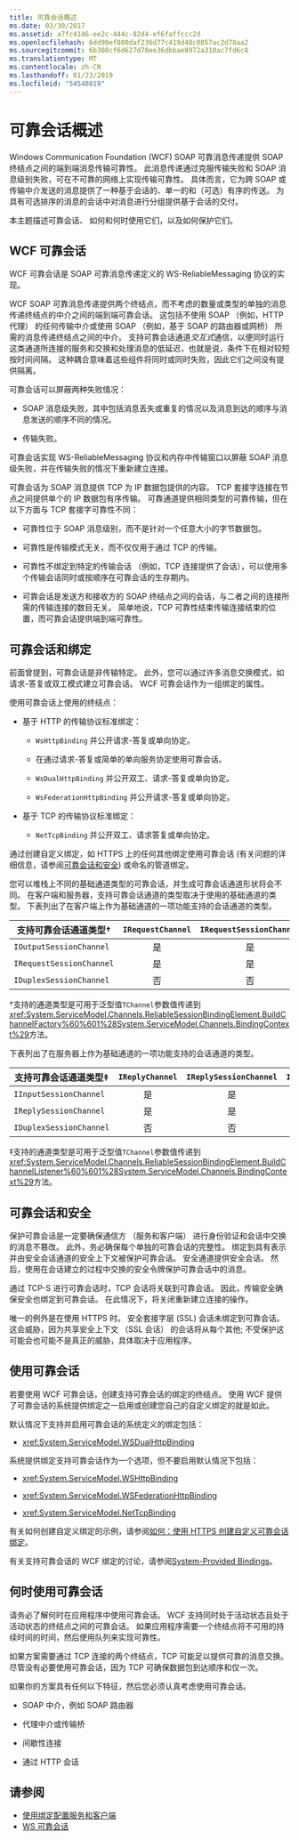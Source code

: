 ```yaml
---
title: 可靠会话概述
ms.date: 03/30/2017
ms.assetid: a7fc4146-ee2c-444c-82d4-ef6faffccc2d
ms.openlocfilehash: 6dd90ef800daf236d77c419d48c0857ac2d78aa2
ms.sourcegitcommit: 6b308cf6d627d78ee36dbbae8972a310ac7fd6c8
ms.translationtype: MT
ms.contentlocale: zh-CN
ms.lasthandoff: 01/23/2019
ms.locfileid: "54548019"
---
```

# <a name="reliable-sessions-overview"></a>可靠会话概述

Windows Communication Foundation (WCF) SOAP 可靠消息传递提供 SOAP 终结点之间的端到端消息传输可靠性。 此消息传递通过克服传输失败和 SOAP 消息级别失败，可在不可靠的网络上实现传输可靠性。 具体而言，它为跨 SOAP 或传输中介发送的消息提供了一种基于会话的、单一的和（可选）有序的传送。 为具有可选排序的消息的会话中对消息进行分组提供基于会话的交付。

本主题描述可靠会话、 如何和何时使用它们，以及如何保护它们。

## <a name="wcf-reliable-sessions"></a>WCF 可靠会话

WCF 可靠会话是 SOAP 可靠消息传递定义的 WS-ReliableMessaging 协议的实现。

WCF SOAP 可靠消息传递提供两个终结点，而不考虑的数量或类型的单独的消息传递终结点的中介之间的端到端可靠会话。 这包括不使用 SOAP （例如，HTTP 代理） 的任何传输中介或使用 SOAP （例如，基于 SOAP 的路由器或网桥） 所需的消息传递终结点之间的中介。 支持可靠会话通道*交互式*通信，以便同时运行这类通道所连接的服务和交换和处理消息的低延迟，也就是说，条件下在相对较短按时间间隔。 这种耦合意味着这些组件将同时或同时失败，因此它们之间没有提供隔离。

可靠会话可以屏蔽两种失败情况：

- SOAP 消息级失败，其中包括消息丢失或重复的情况以及消息到达的顺序与消息发送的顺序不同的情况。

- 传输失败。

可靠会话实现 WS-ReliableMessaging 协议和内存中传输窗口以屏蔽 SOAP 消息级失败，并在传输失败的情况下重新建立连接。

可靠会话为 SOAP 消息提供 TCP 为 IP 数据包提供的内容。 TCP 套接字连接在节点之间提供单个的 IP 数据包有序传输。 可靠通道提供相同类型的可靠传输，但在以下方面与 TCP 套接字可靠性不同：

- 可靠性位于 SOAP 消息级别，而不是针对一个任意大小的字节数据包。

- 可靠性是传输模式无关，而不仅仅用于通过 TCP 的传输。

- 可靠性不绑定到特定的传输会话 （例如，TCP 连接提供了会话），可以使用多个传输会话同时或按顺序在可靠会话的生存期内。

- 可靠会话是发送方和接收方的 SOAP 终结点之间的会话，与二者之间的连接所需的传输连接的数目无关。 简单地说，TCP 可靠性结束传输连接结束的位置，而可靠会话提供端到端可靠性。

## <a name="reliable-sessions-and-bindings"></a>可靠会话和绑定

前面曾提到，可靠会话是非传输特定。 此外，您可以通过许多消息交换模式，如请求-答复或双工模式建立可靠会话。 WCF 可靠会话作为一组绑定的属性。

使用可靠会话上使用的终结点：

- 基于 HTTP 的传输协议标准绑定：

  - `WsHttpBinding` 并公开请求-答复或单向协定。

  - 在通过请求-答复或简单的单向服务协定使用可靠会话。

  - `WsDualHttpBinding` 并公开双工、请求-答复或单向协定。

  - `WsFederationHttpBinding` 并公开请求-答复或单向协定。

- 基于 TCP 的传输协议标准绑定：

  - `NetTcpBinding` 并公开双工、请求答复或单向协定。

通过创建自定义绑定，如 HTTPS 上的任何其他绑定使用可靠会话 (有关问题的详细信息，请参阅<a href="#reliable-sessions-and-security">可靠会话和安全</a>) 或命名的管道绑定。

您可以堆栈上不同的基础通道类型的可靠会话，并生成可靠会话通道形状将会不同。 在客户端和服务器，支持可靠会话通道的类型取决于使用的基础通道的类型。 下表列出了在客户端上作为基础通道的一项功能支持的会话通道的类型。

| 支持可靠会话通道类型&#8224; | `IRequestChannel` | `IRequestSessionChannel` | `IDuplexChannel` | `IDuplexSessionChannel` |
| ----------------------------------------------- | :---------------: | :----------------------: | :--------------: | :---------------------: |
| `IOutputSessionChannel`                         | 是               | 是                      | 是              | 是                     |
| `IRequestSessionChannel`                        | 是               | 是                      | No               | 否                      |
| `IDuplexSessionChannel`                         | 否                | 否                       | 是              | 是                     |

&#8224;支持的通道类型是可用于泛型值`TChannel`参数值传递到<xref:System.ServiceModel.Channels.ReliableSessionBindingElement.BuildChannelFactory%60%601%28System.ServiceModel.Channels.BindingContext%29>方法。

下表列出了在服务器上作为基础通道的一项功能支持的会话通道的类型。

| 支持可靠会话通道类型&#8225; | `IReplyChannel` | `IReplySessionChannel` | `IDuplexChannel` | `IDuplexSessionChannel` |
| ----------------------------------------------- | :-------------: | :--------------------: | :--------------: | :---------------------: |
| `IInputSessionChannel`                          | 是             | 是                    | 是              | 是                     |
| `IReplySessionChannel`                          | 是             | 是                    | No               | 否                      |
| `IDuplexSessionChannel`                         | 否              | 否                     | 是              | 是                     |

&#8225;支持的通道类型是可用于泛型值`TChannel`参数值传递到<xref:System.ServiceModel.Channels.ReliableSessionBindingElement.BuildChannelListener%60%601%28System.ServiceModel.Channels.BindingContext%29>方法。

## <a name="reliable-sessions-and-security"></a>可靠会话和安全

保护可靠会话是一定要确保通信方 （服务和客户端） 进行身份验证和会话中交换的消息不篡改。 此外，务必确保每个单独的可靠会话的完整性。 绑定到具有表示并由安全会话通道的安全上下文被保护可靠会话。 安全通道提供安全会话。 然后，使用在会话建立的过程中交换的安全令牌保护可靠会话中的消息。

通过 TCP-S 进行可靠会话时，TCP 会话将关联到可靠会话。 因此，传输安全确保安全也绑定到可靠会话。 在此情况下，将关闭重新建立连接的操作。

唯一的例外是在使用 HTTPS 时。 安全套接字层 (SSL) 会话未绑定到可靠会话。 这会威胁，因为共享安全上下文 （SSL 会话） 的会话将从每个其他; 不受保护这可能会也可能不是真正的威胁，具体取决于应用程序。

## <a name="using-reliable-sessions"></a>使用可靠会话

若要使用 WCF 可靠会话，创建支持可靠会话的绑定的终结点。 使用 WCF 提供了可靠会话的系统提供绑定之一启用或创建您自己的自定义绑定的就是如此。

默认情况下支持并启用可靠会话的系统定义的绑定包括：

- <xref:System.ServiceModel.WSDualHttpBinding>

系统提供绑定支持可靠会话作为一个选项，但不要启用默认情况下包括：

- <xref:System.ServiceModel.WSHttpBinding>

- <xref:System.ServiceModel.WSFederationHttpBinding>

- <xref:System.ServiceModel.NetTcpBinding>

有关如何创建自定义绑定的示例，请参阅[如何：使用 HTTPS 创建自定义可靠会话绑定](../../../../docs/framework/wcf/feature-details/how-to-create-a-custom-reliable-session-binding-with-https.md)。

有关支持可靠会话的 WCF 绑定的讨论，请参阅[System-Provided Bindings](../../../../docs/framework/wcf/system-provided-bindings.md)。

## <a name="when-to-use-reliable-sessions"></a>何时使用可靠会话

请务必了解何时在应用程序中使用可靠会话。 WCF 支持同时处于活动状态且处于活动状态的终结点之间的可靠会话。 如果应用程序需要一个终结点将不可用的持续时间的时间，然后使用队列来实现可靠性。

如果方案需要通过 TCP 连接的两个终结点，TCP 可能足以提供可靠的消息交换。 尽管没有必要使用可靠会话，因为 TCP 可确保数据包到达顺序和仅一次。

如果你的方案具有任何以下特征，然后您必须认真考虑使用可靠会话。

- SOAP 中介，例如 SOAP 路由器

- 代理中介或传输桥

- 间歇性连接

- 通过 HTTP 会话

## <a name="see-also"></a>请参阅

- [使用绑定配置服务和客户端](../../../../docs/framework/wcf/using-bindings-to-configure-services-and-clients.md)
- [WS 可靠会话](../../../../docs/framework/wcf/samples/ws-reliable-session.md)
